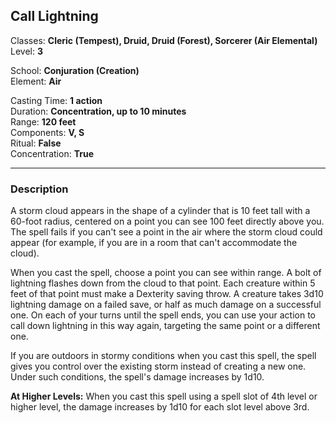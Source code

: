 ## Call Lightning

Classes: **Cleric (Tempest), Druid, Druid (Forest), Sorcerer (Air Elemental)**  
Level: **3**  

School: **Conjuration (Creation)**  
Element: **Air**  

Casting Time: **1 action**  
Duration: **Concentration, up to 10 minutes**  
Range: **120 feet**  
Components: **V, S**  
Ritual: **False**  
Concentration: **True**  

------

### Description

A storm cloud appears in the shape of a cylinder that is 10 feet tall with a 60-foot radius, centered on a point you can see 100 feet directly above you. The spell fails if you can't see a point in the air where the storm cloud could appear (for example, if you are in a room that can't accommodate the cloud).

When you cast the spell, choose a point you can see within range. A bolt of lightning flashes down from the cloud to that point. Each creature within 5 feet of that point must make a Dexterity saving throw. A creature takes 3d10 lightning damage on a failed save, or half as much damage on a successful one. On each of your turns until the spell ends, you can use your action to call down lightning in this way again, targeting the same point or a different one.

If you are outdoors in stormy conditions when you cast this spell, the spell gives you control over the existing storm instead of creating a new one. Under such conditions, the spell's damage increases by 1d10.

**At Higher Levels:** When you cast this spell using a spell slot of 4th level or higher level, the damage increases by 1d10 for each slot level above 3rd.